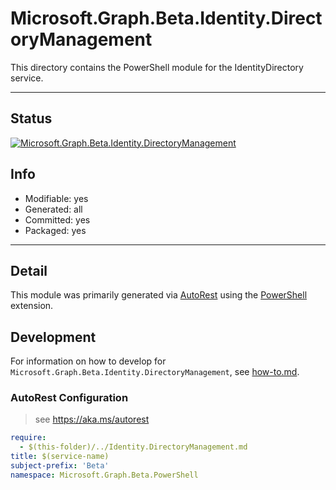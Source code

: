 <!-- region Generated -->
# Microsoft.Graph.Beta.Identity.DirectoryManagement
This directory contains the PowerShell module for the IdentityDirectory service.

---
## Status
[![Microsoft.Graph.Beta.Identity.DirectoryManagement](https://img.shields.io/powershellgallery/v/Microsoft.Graph.Beta.Identity.DirectoryManagement.svg?style=flat-square&label=Microsoft.Graph.Beta.Identity.DirectoryManagement "Microsoft.Graph.Beta.Identity.DirectoryManagement")](https://www.powershellgallery.com/packages/Microsoft.Graph.Beta.Identity.DirectoryManagement/)

## Info
- Modifiable: yes
- Generated: all
- Committed: yes
- Packaged: yes

---
## Detail
This module was primarily generated via [AutoRest](https://github.com/Azure/autorest) using the [PowerShell](https://github.com/Azure/autorest.powershell) extension.

## Development
For information on how to develop for `Microsoft.Graph.Beta.Identity.DirectoryManagement`, see [how-to.md](how-to.md).
<!-- endregion -->

### AutoRest Configuration

> see https://aka.ms/autorest

``` yaml
require:
  - $(this-folder)/../Identity.DirectoryManagement.md
title: $(service-name)
subject-prefix: 'Beta'
namespace: Microsoft.Graph.Beta.PowerShell
```
